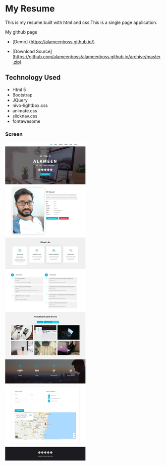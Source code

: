 # My Resume

This is my resume built with html and css.This is a single page application.

My github page

* [Demo] (<https://alameenboss.github.io/)>

* [Download Source]  (<https://github.com/alameenboss/alameenboss.github.io/archive/master.zip)>


## Technology Used

* Html 5
* Bootstrap
* JQuery
* nivo-lightbox.css
* animate.css
* slicknav.css
* fontawesome

### Screen

![Page](./Screen/Page.png)